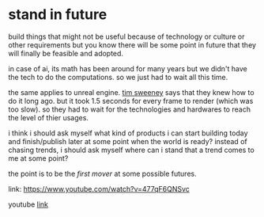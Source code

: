 # stand in future
build things that might not be useful because of technology or culture or other requirements but you know there will be some point in future that they will finally be feasible and adopted.

in case of ai, its math has been around for many years but we didn't have the tech to do the computations. so we just had to wait all this time.

the same applies to unreal engine. [tim sweeney](https://www.youtube.com/watch?v=477qF6QNSvc) says that they knew how to do it long ago. but it took 1.5 seconds for every frame to render (which was too slow). so they had to wait for the technologies and hardwares to reach the level of thier usages.

i think i should ask myself what kind of products i can start building today and finish/publish later at some point when the world is ready? instead of chasing trends, i should ask myself where can i stand that a trend comes to me at some point?

the point is to be the *first mover* at some possible futures.

link: https://www.youtube.com/watch?v=477qF6QNSvc

youtube [link](https://www.youtube.com/watch?v=477qF6QNSvc)